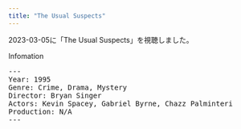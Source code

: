 ```yaml
---
title: "The Usual Suspects"
---
```

2023-03-05に「The Usual Suspects」を視聴しました。

Infomation
<pre>
---
Year: 1995
Genre: Crime, Drama, Mystery
Director: Bryan Singer
Actors: Kevin Spacey, Gabriel Byrne, Chazz Palminteri
Production: N/A
---
</pre>